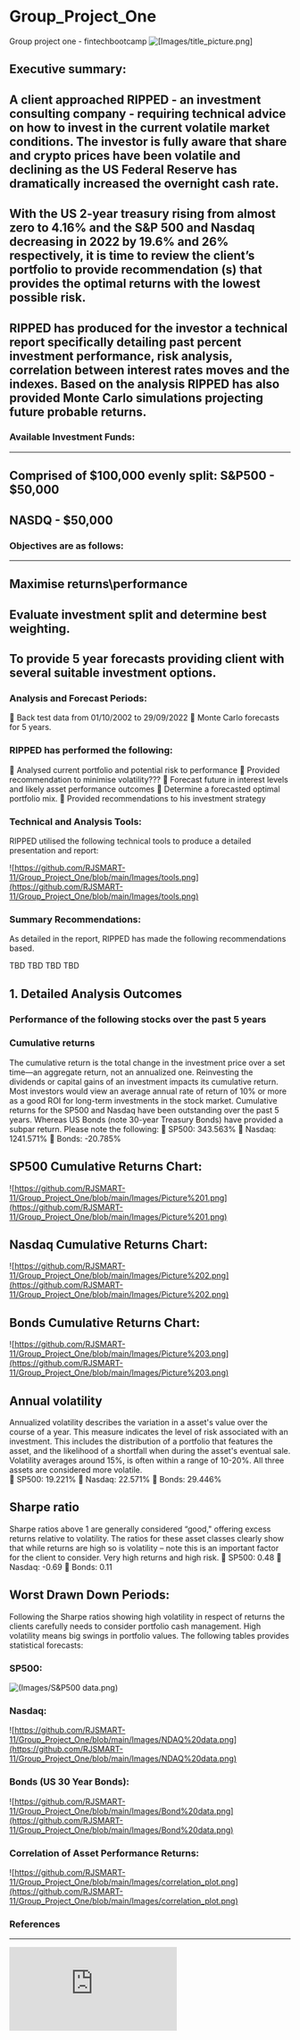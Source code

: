# Group_Project_One
 Group project one - fintechbootcamp
 ![[Images/title_picture.png]](https://github.com/RJSMART-11/Group_Project_One/blob/main/Images/title_picture.png)
 ## Executive summary:
 A client approached RIPPED - an investment consulting company - requiring technical advice on how to invest in the current volatile market conditions. The investor is fully aware that share and crypto prices have been volatile and declining as the US Federal Reserve has dramatically increased the overnight cash rate. 
---
 With the US 2-year treasury rising from almost zero to 4.16% and the S&P 500 and Nasdaq decreasing in 2022 by 19.6% and 26% respectively, it is time to review the client’s portfolio to provide recommendation (s) that provides the optimal returns with the lowest possible risk. 
---
 RIPPED has produced for the investor a technical report specifically detailing past percent investment performance, risk analysis, correlation between interest rates moves and the indexes. Based on the analysis RIPPED has also provided Monte Carlo simulations projecting future probable returns. 
---
 ### Available Investment Funds:
 ---
 Comprised of $100,000 evenly split:
 S&P500 - $50,000
 ---
 NASDQ - $50,000
 ---

 ### Objectives are as follows:
 ---
 Maximise returns\performance
 ---
Evaluate investment split and determine best weighting.
 ---
 To provide 5 year forecasts providing client with several suitable investment options. 
 ---

 ### Analysis and Forecast Periods:

 	Back test data from 01/10/2002 to 29/09/2022
 	Monte Carlo forecasts for 5 years.

 ### RIPPED has performed the following:
 	Analysed current portfolio and potential risk to performance
 	Provided recommendation to minimise volatility???
 	Forecast future in interest levels and likely asset performance outcomes
 	Determine a forecasted optimal portfolio mix. 
 	Provided recommendations to his investment strategy 

 ### Technical and Analysis Tools:
 RIPPED utilised the following technical tools to produce a detailed presentation and report:

![https://github.com/RJSMART-11/Group_Project_One/blob/main/Images/tools.png](https://github.com/RJSMART-11/Group_Project_One/blob/main/Images/tools.png)

 ### Summary Recommendations:
 As detailed in the report, RIPPED has made the following recommendations based.

 TBD
 TBD
 TBD
 TBD

 ## 1.	Detailed Analysis Outcomes 

 ### Performance of the following stocks over the past 5 years
 ### Cumulative returns
 The cumulative return is the total change in the investment price over a set time—an aggregate return, not an annualized one. Reinvesting the dividends or capital gains of an investment impacts its cumulative return.
 Most investors would view an average annual rate of return of 10% or more as a good ROI for long-term investments in the stock market.
 Cumulative returns for the SP500 and Nasdaq have been outstanding over the past 5 years. Whereas US Bonds (note 30-year Treasury Bonds) have provided a subpar return. Please note the following:
 	SP500:	 343.563%
 	Nasdaq:	1241.571%
 	Bonds:	-20.785%

 ## SP500 Cumulative Returns Chart:
![https://github.com/RJSMART-11/Group_Project_One/blob/main/Images/Picture%201.png](https://github.com/RJSMART-11/Group_Project_One/blob/main/Images/Picture%201.png)

 ## Nasdaq Cumulative Returns Chart:
![https://github.com/RJSMART-11/Group_Project_One/blob/main/Images/Picture%202.png](https://github.com/RJSMART-11/Group_Project_One/blob/main/Images/Picture%202.png)

 ## Bonds Cumulative Returns Chart:
![https://github.com/RJSMART-11/Group_Project_One/blob/main/Images/Picture%203.png](https://github.com/RJSMART-11/Group_Project_One/blob/main/Images/Picture%203.png)

 ## Annual volatility
 Annualized volatility describes the variation in a asset's value over the course of a year. This measure indicates the level of risk associated with an investment. This includes the distribution of a portfolio that features the asset, and the likelihood of a shortfall when during the asset's eventual sale.
 Volatility averages around 15%, is often within a range of 10-20%.  All three assets are considered more volatile.  
 	SP500: 	19.221%
 	Nasdaq: 	22.571%
 	Bonds: 	29.446%

 ## Sharpe ratio
 Sharpe ratios above 1 are generally considered “good," offering excess returns relative to volatility. 
 The ratios for these asset classes clearly show that while returns are high so is volatility – note this is an important factor for the client to consider. Very high returns and high risk. 
 	SP500:	0.48
 	Nasdaq:	-0.69
 	Bonds:	0.11	

 ## Worst Drawn Down Periods:
 Following the Sharpe ratios showing high volatility in respect of returns the clients carefully needs to consider portfolio cash management. High volatility means big swings in portfolio values. 
 The following tables provides statistical forecasts:

 ### SP500:
 ![(Images/S&P500 data.png)](https://github.com/RJSMART-11/Group_Project_One/blob/main/Images/S%26P500%20data.png)

 ### Nasdaq:
![https://github.com/RJSMART-11/Group_Project_One/blob/main/Images/NDAQ%20data.png](https://github.com/RJSMART-11/Group_Project_One/blob/main/Images/NDAQ%20data.png)

 ### Bonds (US 30 Year Bonds):
![https://github.com/RJSMART-11/Group_Project_One/blob/main/Images/Bond%20data.png](https://github.com/RJSMART-11/Group_Project_One/blob/main/Images/Bond%20data.png)

 ### Correlation of Asset Performance Returns:
![https://github.com/RJSMART-11/Group_Project_One/blob/main/Images/correlation_plot.png](https://github.com/RJSMART-11/Group_Project_One/blob/main/Images/correlation_plot.png)


 ### References
 ---
 ![(References.md)](https://github.com/RJSMART-11/Group_Project_One/blob/main/References.md)
